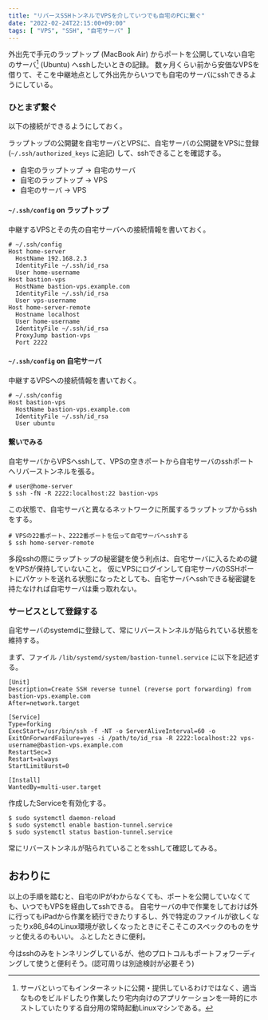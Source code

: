```yaml
---
title: "リバースSSHトンネルでVPSを介していつでも自宅のPCに繋ぐ"
date: "2022-02-24T22:15:00+09:00"
tags: [ "VPS", "SSH", "自宅サーバ" ]
---
```


外出先で手元のラップトップ (MacBook Air) からポートを公開していない自宅のサーバ[^1] (Ubuntu) へsshしたいときの記録。
数ヶ月くらい前から安価なVPSを借りて、そこを中継地点として外出先からいつでも自宅のサーバにsshできるようにしている。

### ひとまず繋ぐ

以下の接続ができるようにしておく。

ラップトップの公開鍵を自宅サーバとVPSに、自宅サーバの公開鍵をVPSに登録 (`~/.ssh/authorized_keys` に追記) して、sshできることを確認する。

- 自宅のラップトップ -> 自宅のサーバ
- 自宅のラップトップ -> VPS
- 自宅のサーバ -> VPS

#### `~/.ssh/config` on ラップトップ

中継するVPSとその先の自宅サーバへの接続情報を書いておく。

```
# ~/.ssh/config
Host home-server
  HostName 192.168.2.3
  IdentityFile ~/.ssh/id_rsa
  User home-username
Host bastion-vps
  HostName bastion-vps.example.com
  IdentityFile ~/.ssh/id_rsa
  User vps-username
Host home-server-remote
  Hostname localhost
  User home-username
  IdentityFile ~/.ssh/id_rsa
  ProxyJump bastion-vps
  Port 2222
```

#### `~/.ssh/config` on 自宅サーバ

中継するVPSへの接続情報を書いておく。

```
# ~/.ssh/config
Host bastion-vps
  HostName bastion-vps.example.com
  IdentityFile ~/.ssh/id_rsa
  User ubuntu
```

#### 繋いでみる

自宅サーバからVPSへsshして、VPSの空きポートから自宅サーバのsshポートへリバーストンネルを張る。

```shell
# user@home-server
$ ssh -fN -R 2222:localhost:22 bastion-vps
```

この状態で、自宅サーバと異なるネットワークに所属するラップトップからsshをする。

```shell
# VPSの22番ポート、2222番ポートを伝って自宅サーバへsshする
$ ssh home-server-remote
```

多段sshの際にラップトップの秘密鍵を使う利点は、自宅サーバに入るための鍵をVPSが保持していないこと。
仮にVPSにログインして自宅サーバのSSHポートにパケットを送れる状態になったとしても、自宅サーバへsshできる秘密鍵を持たなければ自宅サーバは乗っ取れない。

### サービスとして登録する

自宅サーバのsystemdに登録して、常にリバーストンネルが貼られている状態を維持する。

まず、ファイル `/lib/systemd/system/bastion-tunnel.service` に以下を記述する。

```
[Unit]
Description=Create SSH reverse tunnel (reverse port forwarding) from bastion-vps.example.com
After=network.target

[Service]
Type=forking
ExecStart=/usr/bin/ssh -f -NT -o ServerAliveInterval=60 -o ExitOnForwardFailure=yes -i /path/to/id_rsa -R 2222:localhost:22 vps-username@bastion-vps.example.com
RestartSec=3
Restart=always
StartLimitBurst=0

[Install]
WantedBy=multi-user.target
```

作成したServiceを有効化する。

```shell
$ sudo systemctl daemon-reload
$ sudo systemctl enable bastion-tunnel.service
$ sudo systemctl status bastion-tunnel.service
```

常にリバーストンネルが貼られていることをsshして確認してみる。

## おわりに

以上の手順を踏むと、自宅のIPがわからなくても、ポートを公開していなくても、いつでもVPSを経由してsshできる。
自宅サーバの中で作業をしておけば外に行ってもiPadから作業を続行できたりするし、外で特定のファイルが欲しくなったりx86_64のLinux環境が欲しくなったときにそこそこのスペックのものをサッと使えるのもいい。
ふとしたときに便利。

今はsshのみをトンネリングしているが、他のプロトコルもポートフォワーディングして使うと便利そう。(認可周りは別途検討が必要そう)

[^1]: サーバといってもインターネットに公開・提供しているわけではなく、適当なものをビルドしたり作業したり宅内向けのアプリケーションを一時的にホストしていたりする自分用の常時起動Linuxマシンである。
